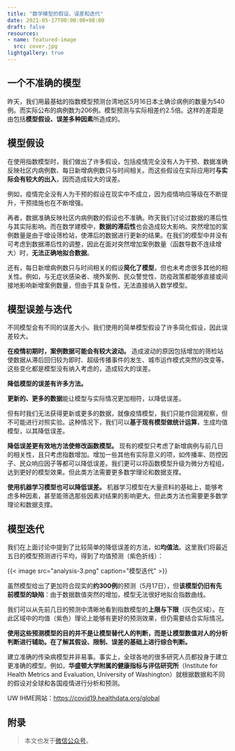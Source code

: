 ```yaml
---
title: "数学模型的假设、误差和迭代"
date: 2021-05-17T00:00:00+08:00
draft: false
resources:
- name: featured-image
  src: cover.jpg
lightgallery: true
---
```


## 一个不准确的模型

昨天，我们用最基础的指数模型预测台湾地区5月16日本土确诊病例的数量为540例。而实际公布的病例数为206例。模型预测与实际相差约2.5倍。这样的差距是由包括**模型假设、误差多种因素**所造成的。

## 模型假设

在使用指数模型时，我们做出了许多假设，包括疫情完全没有人为干预、数据准确反映社区内病例数、每日新增病例数只与时间相关。而这些假设在实际应用时**与实际会有较大的出入**，因而造成较大的误差。

例如，疫情完全没有人为干预的假设在现实中不成立，因为疫情响应等级在不断提升，干预措施也在不断增强。

再者，数据准确反映社区内病例数的假设也不准确。昨天我们讨论过数据的滞后性与其实际影响。而在数学建模中，**数据的滞后性**也会造成较大影响。突然增加的案例数量是由于增设筛检站，使滞后的数据进行更新的结果。在我们的模型中并没有可考虑到数据滞后性的调整，因此在面对突然增加案例数量（函数导数不连续增大）时，**无法正确地拟合数据**。

还有，每日新增病例数只与时间相关的假设**简化了模型**，但也未考虑很多其他的相关性。例如，与无症状感染者、境外案例、民众警觉性、防疫政策都能够直接或间接地影响新增案例数量，但由于其复杂性，无法直接纳入数学模型。

## 模型误差与迭代

不同模型会有不同的误差大小。我们使用的简单模型假设了许多简化假设，因此误差较大。

**在疫情初期时，案例数据可能会有较大波动。** 造成波动的原因包括增加的筛检站使数据从滞后回归较为即时、超级传播事件的发生、城市运作模式突然的改变等。这些变化都是模型没有纳入考虑的，造成较大的误差。

**降低模型的误差有许多方法。**

**更新的、更多的数据**能让模型与实际情况更加相符，以降低误差。

但有时我们无法获得更新或更多的数据，就像疫情模型，我们只能作回溯观察，但不可能进行对照实验。这种情况下，我们可以**基于现有模型做统计运算**，生成均值模型，以其降低误差。

**降低误差更有效地方法使修改函数模型。** 现有的模型只考虑了新增病例与前几日的相关性，且只考虑指数增加。增加一些其他有实际意义的项，如传播率、防控因子、民众响应因子等都可以降低误差。我们更可以将函数模型升级为微分方程组，达到更好的模型效果。但此类方法需要更多数学理论和数据支撑。

**使用机器学习模型也可以降低误差。** 机器学习模型在大量资料的基础上，能够考虑多种因素，甚至能筛选那些因素对结果的影响更大。但此类方法也需要更多数学理论和数据支撑。

## 模型迭代

我们在上面讨论中提到了比较简单的降低误差的方法，如**均值法**。这里我们将最近五日的模型预测进行平均，得到了均值预测（紫色折线）：

{{< image src="analysis-3.png" caption="模型迭代" >}}

虽然模型给出了更加符合现实的**约300例**的预测（5月17日），但**该模型仍旧有先前模型的缺陷**：由于数据数值突然的增加，模型无法很好地拟合指数曲线。

我们可以从先前几日的预测中清晰地看到指数模型的**上限与下限**（灰色区域）。在此区域中的均值（紫色）理论上能够有更好的预测效果，但仍需要结合实际情况。

**使用这些预测模型的目的并不是让模型替代人的判断，而是让模型数值对人的分析判断进行辅助。在了解其假设、限制、误差的基础上进行综合判断。**

建立准确的传染病模型并非易事。事实上，全球各地的很多研究人员都投身于建立更准确的模型。例如，**华盛顿大学附属的健康指标与评估研究所**（Institute for Health Metrics and Evaluation, University of Washington）就根据数据和不同的假设对全球和各国疫情进行分析和预测。

UW IHME网站：<https://covid19.healthdata.org/global>

## 附录

> 本文也发于[微信公众号](https://mp.weixin.qq.com/s/ZcPdMOMKjNd_FMsHSRLC2Q)。
